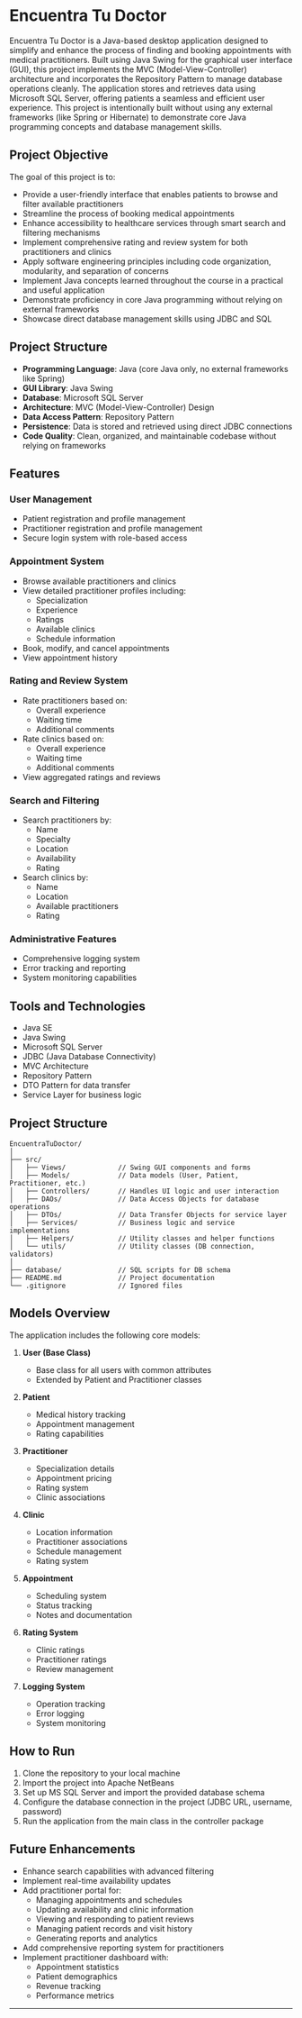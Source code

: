 # Encuentra Tu Doctor

Encuentra Tu Doctor is a Java-based desktop application designed to simplify and enhance the process of finding and booking appointments with medical practitioners. Built using Java Swing for the graphical user interface (GUI), this project implements the MVC (Model-View-Controller) architecture and incorporates the Repository Pattern to manage database operations cleanly. The application stores and retrieves data using Microsoft SQL Server, offering patients a seamless and efficient user experience. This project is intentionally built without using any external frameworks (like Spring or Hibernate) to demonstrate core Java programming concepts and database management skills.

## Project Objective

The goal of this project is to:

- Provide a user-friendly interface that enables patients to browse and filter available practitioners
- Streamline the process of booking medical appointments
- Enhance accessibility to healthcare services through smart search and filtering mechanisms
- Implement comprehensive rating and review system for both practitioners and clinics
- Apply software engineering principles including code organization, modularity, and separation of concerns
- Implement Java concepts learned throughout the course in a practical and useful application
- Demonstrate proficiency in core Java programming without relying on external frameworks
- Showcase direct database management skills using JDBC and SQL

## Project Structure

- **Programming Language**: Java (core Java only, no external frameworks like Spring)
- **GUI Library**: Java Swing
- **Database**: Microsoft SQL Server
- **Architecture**: MVC (Model-View-Controller) Design
- **Data Access Pattern**: Repository Pattern
- **Persistence**: Data is stored and retrieved using direct JDBC connections
- **Code Quality**: Clean, organized, and maintainable codebase without relying on frameworks

## Features

### User Management
- Patient registration and profile management
- Practitioner registration and profile management
- Secure login system with role-based access

### Appointment System
- Browse available practitioners and clinics
- View detailed practitioner profiles including:
  - Specialization
  - Experience
  - Ratings
  - Available clinics
  - Schedule information
- Book, modify, and cancel appointments
- View appointment history

### Rating and Review System
- Rate practitioners based on:
  - Overall experience
  - Waiting time
  - Additional comments
- Rate clinics based on:
  - Overall experience
  - Waiting time
  - Additional comments
- View aggregated ratings and reviews

### Search and Filtering
- Search practitioners by:
  - Name
  - Specialty
  - Location
  - Availability
  - Rating
- Search clinics by:
  - Name
  - Location
  - Available practitioners
  - Rating

### Administrative Features
- Comprehensive logging system
- Error tracking and reporting
- System monitoring capabilities

## Tools and Technologies

- Java SE
- Java Swing
- Microsoft SQL Server
- JDBC (Java Database Connectivity)
- MVC Architecture
- Repository Pattern
- DTO Pattern for data transfer
- Service Layer for business logic

## Project Structure

```
EncuentraTuDoctor/
│
├── src/
│   ├── Views/             // Swing GUI components and forms
│   ├── Models/            // Data models (User, Patient, Practitioner, etc.)
│   ├── Controllers/       // Handles UI logic and user interaction
│   ├── DAOs/              // Data Access Objects for database operations
│   ├── DTOs/              // Data Transfer Objects for service layer
│   ├── Services/          // Business logic and service implementations
│   ├── Helpers/           // Utility classes and helper functions
│   └── utils/             // Utility classes (DB connection, validators)
│
├── database/              // SQL scripts for DB schema
├── README.md              // Project documentation
└── .gitignore             // Ignored files
```

## Models Overview

The application includes the following core models:

1. **User (Base Class)**
   - Base class for all users with common attributes
   - Extended by Patient and Practitioner classes

2. **Patient**
   - Medical history tracking
   - Appointment management
   - Rating capabilities

3. **Practitioner**
   - Specialization details
   - Appointment pricing
   - Rating system
   - Clinic associations

4. **Clinic**
   - Location information
   - Practitioner associations
   - Schedule management
   - Rating system

5. **Appointment**
   - Scheduling system
   - Status tracking
   - Notes and documentation

6. **Rating System**
   - Clinic ratings
   - Practitioner ratings
   - Review management

7. **Logging System**
   - Operation tracking
   - Error logging
   - System monitoring

## How to Run

1. Clone the repository to your local machine
2. Import the project into Apache NetBeans
3. Set up MS SQL Server and import the provided database schema
4. Configure the database connection in the project (JDBC URL, username, password)
5. Run the application from the main class in the controller package

## Future Enhancements

- Enhance search capabilities with advanced filtering
- Implement real-time availability updates
- Add practitioner portal for:
  - Managing appointments and schedules
  - Updating availability and clinic information
  - Viewing and responding to patient reviews
  - Managing patient records and visit history
  - Generating reports and analytics
- Add comprehensive reporting system for practitioners
- Implement practitioner dashboard with:
  - Appointment statistics
  - Patient demographics
  - Revenue tracking
  - Performance metrics

---
